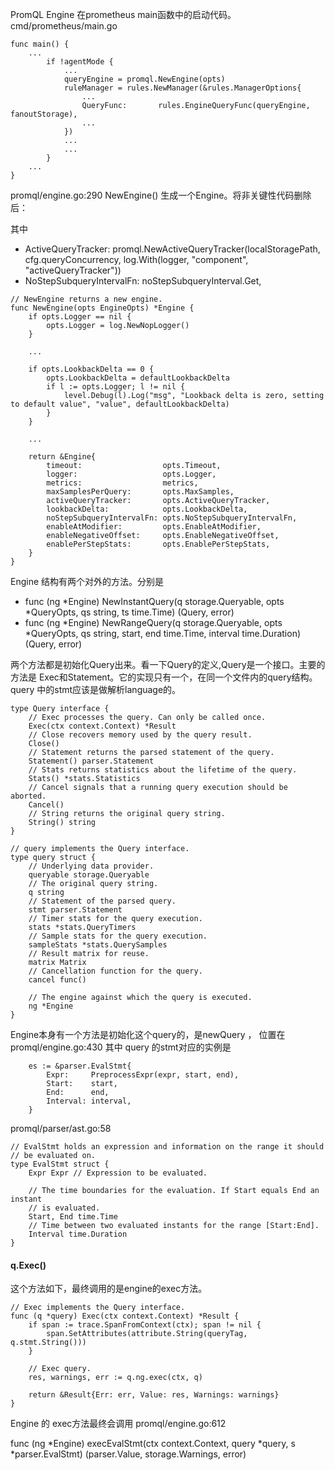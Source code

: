 PromQL Engine 在prometheus main函数中的启动代码。 cmd/prometheus/main.go

```golang
func main() {
    ...
    	if !agentMode {
            ...
            queryEngine = promql.NewEngine(opts)
            ruleManager = rules.NewManager(&rules.ManagerOptions{
                ...
                QueryFunc:       rules.EngineQueryFunc(queryEngine, fanoutStorage),
                ...
            })
            ...
            ...
        }
    ...
}
```

promql/engine.go:290 NewEngine() 生成一个Engine。将非关键性代码删除后： 

其中 
- ActiveQueryTracker: promql.NewActiveQueryTracker(localStoragePath, cfg.queryConcurrency, log.With(logger, "component", "activeQueryTracker"))
- NoStepSubqueryIntervalFn: noStepSubqueryInterval.Get,



```golang
// NewEngine returns a new engine.
func NewEngine(opts EngineOpts) *Engine {
	if opts.Logger == nil {
		opts.Logger = log.NewNopLogger()
	}

    ...

	if opts.LookbackDelta == 0 {
		opts.LookbackDelta = defaultLookbackDelta
		if l := opts.Logger; l != nil {
			level.Debug(l).Log("msg", "Lookback delta is zero, setting to default value", "value", defaultLookbackDelta)
		}
	}

    ...

	return &Engine{
		timeout:                  opts.Timeout,
		logger:                   opts.Logger,
		metrics:                  metrics,
		maxSamplesPerQuery:       opts.MaxSamples,
		activeQueryTracker:       opts.ActiveQueryTracker,
		lookbackDelta:            opts.LookbackDelta,
		noStepSubqueryIntervalFn: opts.NoStepSubqueryIntervalFn,
		enableAtModifier:         opts.EnableAtModifier,
		enableNegativeOffset:     opts.EnableNegativeOffset,
		enablePerStepStats:       opts.EnablePerStepStats,
	}
}
```

Engine 结构有两个对外的方法。分别是 
-  func (ng *Engine) NewInstantQuery(q storage.Queryable, opts *QueryOpts, qs string, ts time.Time) (Query, error) 
-  func (ng *Engine) NewRangeQuery(q storage.Queryable, opts *QueryOpts, qs string, start, end time.Time, interval time.Duration) (Query, error) 

两个方法都是初始化Query出来。看一下Query的定义,Query是一个接口。主要的方法是 Exec和Statement。它的实现只有一个，在同一个文件内的query结构。 
query 中的stmt应该是做解析language的。

```golang
type Query interface {
	// Exec processes the query. Can only be called once.
	Exec(ctx context.Context) *Result
	// Close recovers memory used by the query result.
	Close()
	// Statement returns the parsed statement of the query.
	Statement() parser.Statement
	// Stats returns statistics about the lifetime of the query.
	Stats() *stats.Statistics
	// Cancel signals that a running query execution should be aborted.
	Cancel()
	// String returns the original query string.
	String() string
}

// query implements the Query interface.
type query struct {
	// Underlying data provider.
	queryable storage.Queryable
	// The original query string.
	q string
	// Statement of the parsed query.
	stmt parser.Statement
	// Timer stats for the query execution.
	stats *stats.QueryTimers
	// Sample stats for the query execution.
	sampleStats *stats.QuerySamples
	// Result matrix for reuse.
	matrix Matrix
	// Cancellation function for the query.
	cancel func()

	// The engine against which the query is executed.
	ng *Engine
}

```

Engine本身有一个方法是初始化这个query的，是newQuery ， 位置在promql/engine.go:430
其中 query 的stmt对应的实例是

```golang 
	es := &parser.EvalStmt{
		Expr:     PreprocessExpr(expr, start, end),
		Start:    start,
		End:      end,
		Interval: interval,
	}
```

promql/parser/ast.go:58
```golang
// EvalStmt holds an expression and information on the range it should
// be evaluated on.
type EvalStmt struct {
	Expr Expr // Expression to be evaluated.

	// The time boundaries for the evaluation. If Start equals End an instant
	// is evaluated.
	Start, End time.Time
	// Time between two evaluated instants for the range [Start:End].
	Interval time.Duration
}
```

#### q.Exec()


这个方法如下，最终调用的是engine的exec方法。

```golang
// Exec implements the Query interface.
func (q *query) Exec(ctx context.Context) *Result {
	if span := trace.SpanFromContext(ctx); span != nil {
		span.SetAttributes(attribute.String(queryTag, q.stmt.String()))
	}

	// Exec query.
	res, warnings, err := q.ng.exec(ctx, q)

	return &Result{Err: err, Value: res, Warnings: warnings}
}
```

Engine 的 exec方法最终会调用 promql/engine.go:612

func (ng *Engine) execEvalStmt(ctx context.Context, query *query, s *parser.EvalStmt) (parser.Value, storage.Warnings, error)
